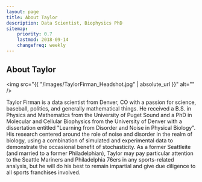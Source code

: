 ```yaml
---
layout: page
title: About Taylor
description: Data Scientist, Biophysics PhD
sitemap:
    priority: 0.7
    lastmod: 2018-09-14
    changefreq: weekly
---
```


## About Taylor

<span class="image left"><img src="{{ "/images/TaylorFirman_Headshot.jpg" | absolute_url }}" alt="" /></span>

Taylor Firman is a data scientist from Denver, CO with a passion for science, baseball, politics, and generally mathematical things. He received a B.S. in Physics and Mathematics from the University of Puget Sound and a PhD in Molecular and Cellular Biophysics from the University of Denver with a dissertation entitled "Learning from Disorder and Noise in Physical Biology". His research centered around the role of noise and disorder in the realm of biology, using a combination of simulated and experimental data to demonstrate the occasional benefit of stochasticity. As a former Seattleite (and married to a former Philadelphian), Taylor may pay particular attention to the Seattle Mariners and Philadelphia 76ers in any sports-related analysis, but he will do his best to remain impartial and give due diligence to all sports franchises involved.

